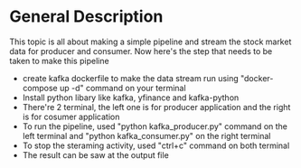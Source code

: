 # General Description
This topic is all about making a simple pipeline and stream the stock market data for producer and consumer. Now here's the step that needs to be taken to make this pipeline

* create kafka dockerfile to make the data stream run using "docker-compose up -d" command on your terminal
* Install python libary like kafka, yfinance and kafka-python
* There're 2 terminal, the left one is for producer application and the right is for cosumer application
* To run the pipeline, used "python kafka_producer.py" command on the left terminal and "python kafka_consumer.py" on the right terminal
* To stop the steraming activity, used "ctrl+c" command on both terminal
* The result can be saw at the output file
